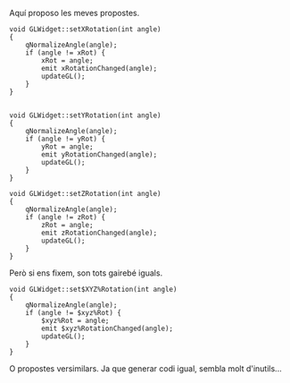 Aquí proposo les meves propostes.

```
void GLWidget::setXRotation(int angle)
{
    qNormalizeAngle(angle);
    if (angle != xRot) {
        xRot = angle;
        emit xRotationChanged(angle);
        updateGL();
    }
}


void GLWidget::setYRotation(int angle)
{
    qNormalizeAngle(angle);
    if (angle != yRot) {
        yRot = angle;
        emit yRotationChanged(angle);
        updateGL();
    }
}

void GLWidget::setZRotation(int angle)
{
    qNormalizeAngle(angle);
    if (angle != zRot) {
        zRot = angle;
        emit zRotationChanged(angle);
        updateGL();
    }
}
```

Però si ens fixem, son tots gairebé iguals.

```
void GLWidget::set$XYZ%Rotation(int angle)
{
    qNormalizeAngle(angle);
    if (angle != $xyz%Rot) {
        $xyz%Rot = angle;
        emit $xyz%RotationChanged(angle);
        updateGL();
    }
}
```

O propostes versimilars.
Ja que generar codi igual, sembla molt d'inutils...
